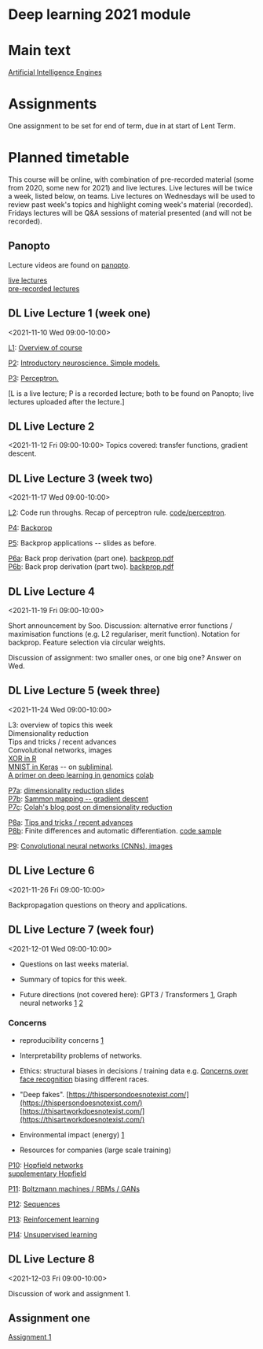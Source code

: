 # Deep learning 2021 module


# Main text

[Artificial Intelligence Engines](http://jim-stone.staff.shef.ac.uk/AIEngines/index.html)

# Assignments

One assignment to be set for end of term, due in at start of Lent Term.

# Planned timetable

This course will be online, with combination of pre-recorded material
(some from 2020, some new for 2021) and live lectures.  Live lectures
will be twice a week, listed below, on teams.  Live lectures on Wednesdays will be
used to review past week's topics and highlight coming week's
material (recorded).  Fridays lectures will be Q&A sessions of
material presented (and will not be recorded).

## Panopto

Lecture videos are found on [panopto](https://cambridgelectures.cloud.panopto.eu/Panopto/Pages/Sessions/List.aspx?folderID=9b86eca2-9001-47e0-91c1-adb00100d53f).

[live lectures](https://cambridgelectures.cloud.panopto.eu/Panopto/Pages/Sessions/List.aspx?folderID=d799435f-d2d9-4d3c-b847-addb013e03e4)\
[pre-recorded lectures](https://cambridgelectures.cloud.panopto.eu/Panopto/Pages/Sessions/List.aspx?folderID=1f01e085-4e06-439b-a0a6-addb013e09e2)

## DL Live Lecture 1 (week one)
<2021-11-10 Wed 09:00-10:00>

[L1](https://cambridgelectures.cloud.panopto.eu/Panopto/Pages/Viewer.aspx?id=36c25a8b-c308-42bf-9121-addf014795d1): [Overview of course](slides/intro.pdf)

[P2](https://cambridgelectures.cloud.panopto.eu/Panopto/Pages/Viewer.aspx?id=784d3c12-4666-4115-aae7-addb013e475d): [Introductory neuroscience.  Simple models.](slides/neuro101.pdf)

[P3](https://cambridgelectures.cloud.panopto.eu/Panopto/Pages/Viewer.aspx?id=539606db-72be-44bf-94ab-addb013e47e8): [Perceptron.](slides/perceptron.pdf)

[L is a live lecture; P is a recorded lecture; both to be found on Panopto;
live lectures uploaded after the lecture.]

## DL Live Lecture 2
<2021-11-12 Fri 09:00-10:00>  Topics covered: transfer functions,
gradient descent.

## DL Live Lecture 3 (week two)
<2021-11-17 Wed 09:00-10:00>

[L2](https://cambridgelectures.cloud.panopto.eu/Panopto/Pages/Viewer.aspx?id=4b71ae01-e4eb-4a21-9beb-ade3012a56c7): Code run throughs.
Recap of perceptron rule.  [code/perceptron](code/perceptron).

[P4](https://cambridgelectures.cloud.panopto.eu/Panopto/Pages/Viewer.aspx?id=bc780ebb-7102-4f34-b5a2-ac690168b6b2): [Backprop](slides/backprop.pdf)

[P5](https://cambridgelectures.cloud.panopto.eu/Panopto/Pages/Viewer.aspx?id=173a5547-880b-4455-9d10-ac6a01572081):
Backprop applications -- slides as before.

[P6a](https://cambridgelectures.cloud.panopto.eu/Panopto/Pages/Viewer.aspx?id=2c6d0cd4-edc9-4980-9c31-ac63015ec99b): Back prop derivation (part one).  [backprop.pdf](backprop.pdf)
<br>
[P6b](https://cambridgelectures.cloud.panopto.eu/Panopto/Pages/Viewer.aspx?id=1f579de0-8eb8-428a-a626-ac630166eed8): Back prop derivation (part two).  [backprop.pdf](backprop.pdf)

## DL Live Lecture 4
<2021-11-19 Fri 09:00-10:00>

Short announcement by Soo.  Discussion: alternative error functions /
maximisation functions (e.g. L2 regulariser, merit function).
Notation for backprop.  Feature selection via circular weights.

Discussion of assignment: two smaller ones, or one big one?  Answer on
Wed.

## DL Live Lecture 5 (week three)
<2021-11-24 Wed 09:00-10:00>

L3: overview of topics this week\
Dimensionality reduction\
Tips and tricks / recent advances\
Convolutional networks, images\
[XOR in R](code/mlp/xor.R)\
[MNIST in Keras](code/mlp/mnist_bp.Rmd) -- on [subliminal](https://subliminal.maths.cam.ac.uk).\
[A primer on deep learning in genomics](https://www.nature.com/articles/s41588-018-0295-5)
[colab](https://colab.research.google.com/drive/17E4h5aAOioh5DiTo7MZg4hpL6Z_0FyWr)



[P7a](https://cambridgelectures.cloud.panopto.eu/Panopto/Pages/Viewer.aspx?id=2f07a702-bd3c-4d62-8afe-ac6f00e2240f): [dimensionality reduction slides](slides/dimred.pdf)
<br>
[P7b](https://cambridgelectures.cloud.panopto.eu/Panopto/Pages/Viewer.aspx?id=6425e749-9b69-457f-b385-ac6300bc69e8): [Sammon mapping -- gradient descent](https://paperpile.com/app/p/f5e39a89-9dfd-0df1-a507-c1fc70b25f1a)
<br>
[P7c](https://cambridgelectures.cloud.panopto.eu/Panopto/Pages/Viewer.aspx?id=0cab1524-c331-41c8-9706-ac6f00ef133e): [Colah's blog post on dimensionality reduction](https://colah.github.io/posts/2014-10-Visualizing-MNIST/)



[P8a](https://cambridgelectures.cloud.panopto.eu/Panopto/Pages/Viewer.aspx?id=7f0af10b-c3c9-41ad-80d5-ac740158bd37): [Tips and tricks / recent advances](slides/tips.pdf)
<br>
[P8b](https://cambridgelectures.cloud.panopto.eu/Panopto/Pages/Viewer.aspx?id=a665da6f-da9e-4d2f-9c64-ac74016cf442):
Finite differences and automatic differentiation.  [code sample](code/autograd/finite_diff.R)

[P9](https://cambridgelectures.cloud.panopto.eu/Panopto/Pages/Viewer.aspx?id=c1b761a6-72eb-4072-bfc4-ac770156dc0d): [Convolutional neural networks (CNNs), images](slides/images.pdf)

## DL Live Lecture 6
<2021-11-26 Fri 09:00-10:00>

Backpropagation questions on theory and applications.

## DL Live Lecture 7 (week four)
<2021-12-01 Wed 09:00-10:00>


- Questions on last weeks material.

- Summary of topics for this week.

- Future directions (not covered here): GPT3 / Transformers
  [1](https://arxiv.org/abs/1706.03762), Graph neural networks
  [1](https://distill.pub/2021/gnn-intro/)
  [2](https://distill.pub/2021/understanding-gnns/)
  

### Concerns


- reproducibility  concerns [1](https://paperpile.com/app/p/62f647f8-4270-0c0e-951c-26edb825af9c)
  
- Interpretability problems of networks.

- Ethics: structural biases in decisions / training data
  e.g. [Concerns over face
  recognition](https://www.nist.gov/news-events/news/2019/12/nist-study-evaluates-effects-race-age-sex-face-recognition-software)
  biasing different races.

- "Deep
  fakes". [https://thispersondoesnotexist.com/](https://thispersondoesnotexist.com/) [https://thisartworkdoesnotexist.com/](https://thisartworkdoesnotexist.com/)

- Environmental impact (energy) [1](https://www.forbes.com/sites/robtoews/2020/06/17/deep-learnings-climate-change-problem/)

- Resources for companies (large scale training)

[P10](https://cambridgelectures.cloud.panopto.eu/Panopto/Pages/Viewer.aspx?id=450ef521-a3a2-4d60-bb67-ac79015c17ec): [Hopfield networks](slides/hopfield.pdf)\
[supplementary Hopfield](https://cambridgelectures.cloud.panopto.eu/Panopto/Pages/Viewer.aspx?id=0b8a9360-4a1f-436b-90c1-ac6300c76f02)

[P11](https://cambridgelectures.cloud.panopto.eu/Panopto/Pages/Viewer.aspx?id=7d8dbcbc-59f8-446f-9626-ac7a01508a95): [Boltzmann machines / RBMs / GANs](slides/rbm.pdf)

[P12](https://cambridgelectures.cloud.panopto.eu/Panopto/Pages/Viewer.aspx?id=33d5cb6b-019d-42c8-b447-ac7a0156a5d8): [Sequences](slides/sequences.pdf)

[P13](https://cambridgelectures.cloud.panopto.eu/Panopto/Pages/Viewer.aspx?id=e01f1ee3-89e5-46f2-a491-ac7f00d20300): [Reinforcement learning](slides/rl.pdf)

[P14](https://cambridgelectures.cloud.panopto.eu/Panopto/Pages/Viewer.aspx?id=51b89dcc-d3cf-4288-8203-ac7f015353da): [Unsupervised learning](slides/unsup.pdf)


## DL Live Lecture 8
<2021-12-03 Fri 09:00-10:00>

Discussion of work and assignment 1.


## Assignment one

[Assignment 1](dla1_2021.pdf)
